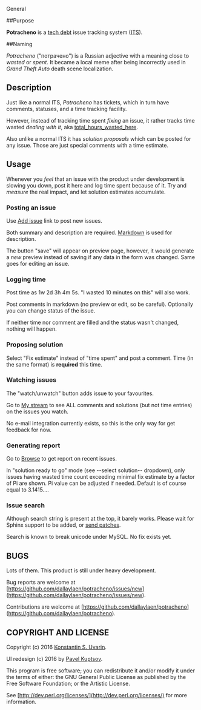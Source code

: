 General

##Purpose

**Potracheno** is a [tech debt](https://en.wikipedia.org/wiki/Technical_debt)
issue tracking system ([ITS](https://en.wikipedia.org/wiki/Issue_tracking_system)).

##Naming

*Potracheno* ("потрачено") is a Russian adjective with a meaning
close to *wasted* or *spent*.
It became a local meme after being incorrectly used
in *Grand Theft Auto* death scene localization.

## Description

Just like a normal ITS, *Potracheno* has tickets, which in turn have
comments, statuses, and a time tracking facility.

However, instead of tracking time spent *fixing* an issue, it rather
tracks time wasted *dealing with it*, aka
[total\_hours\_wasted\_here](http://stackoverflow.com/a/482129/280449).

Also unlike a normal ITS it has *solution proposals* which can be posted
for any issue. Those are just special comments with a time estimate.

## Usage

Whenever you *feel* that an issue with the product under development is slowing
you down, post it here and log time spent because of it. Try and *measure*
the real impact, and let solution estimates accumulate.

### Posting an issue

Use [Add issue](/post) link to post new issues.

Both summary and description are required. [Markdown](/help/markdown)
is used for description.

The button "save" will appear on preview page, however, it would generate
a *new* preview instead of saving if any data in the form was changed.
Same goes for editing an issue.

### Logging time

Post time as 1w 2d 3h 4m 5s. "I wasted 10 minutes on this" will also work.

Post comments in markdown (no preview or edit, so be careful).
Optionally you can change status of the issue.

If neither time nor comment are filled and the status wasn't changed,
nothing will happen.

### Proposing solution

Select "Fix estimate" instead of "time spent" and post a comment.
Time (in the same format) is **required** this time.

### Watching issues

The "watch/unwatch" button adds issue to your favourites.

Go to [My stream](/watch) to see ALL comments and solutions (but not time
entries) on the issues you watch.

No e-mail integration currently exists, so this is the only way for get feedback for now.

### Generating report

Go to [Browse](/report) to get report on recent issues.

In "solution ready to go" mode (see --select solution-- dropdown),
only issues having wasted time count exceeding minimal fix estimate
by a factor of Pi are shown.
Pi value can be adjusted if needed. Default is of course equal to 3.1415....

### Issue search

Although search string is present at the top, it barely works.
Please wait for Sphinx support to be added, or
[send patches](https://github.com/dallaylaen/potracheno).

Search is known to break unicode under MySQL. No fix exists yet.

## BUGS

Lots of them. This product is still under heavy development.

Bug reports are welcome at [https://github.com/dallaylaen/potracheno/issues/new]
(https://github.com/dallaylaen/potracheno/issues/new).

Contributions are welcome at [https://github.com/dallaylaen/potracheno]
(https://github.com/dallaylaen/potracheno).

## COPYRIGHT AND LICENSE

Copyright (c) 2016 [Konstantin S. Uvarin](https://github.com/dallaylaen).

UI redesign (c) 2016 by [Pavel Kuptsov](https://github.com/poizon).

This program is free software; you can redistribute it and/or modify it
under the terms of either: the GNU General Public License as published
by the Free Software Foundation; or the Artistic License.

See [http://dev.perl.org/licenses/](http://dev.perl.org/licenses/)
for more information.


